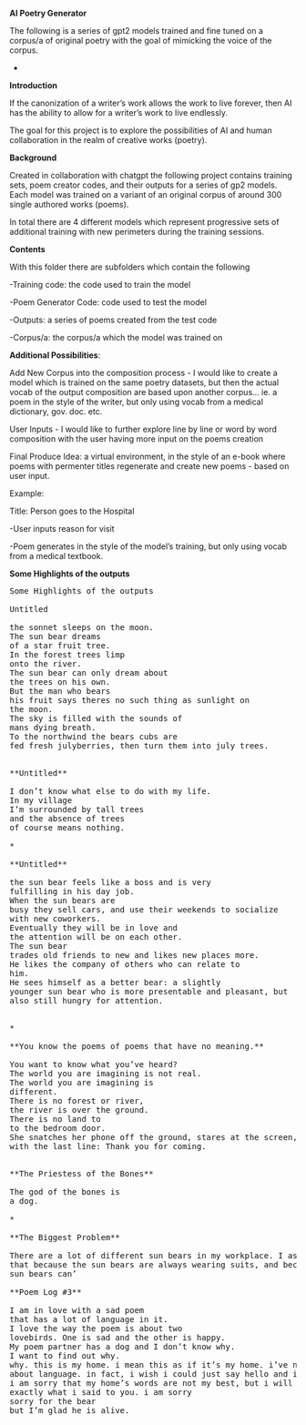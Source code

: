 **AI Poetry Generator**

The following is a series of gpt2 models trained and fine tuned on a corpus/a of original poetry with the goal of mimicking the voice of the corpus. 

*

**Introduction**

If the canonization of a writer’s work allows the work to live forever, then AI has the ability to allow for a writer’s work to live endlessly. 

The goal for this project is to explore the possibilities of AI and human collaboration in the realm of creative works (poetry). 

**Background**

Created in collaboration with chatgpt the following project contains training sets, poem creator codes, and their outputs for a series of gp2 models. Each model was trained on a variant of an original corpus of around 300 single authored works (poems). 

In total there are 4 different models which represent progressive sets of additional training with new perimeters during the training sessions. 


**Contents**

With this folder there are subfolders which contain the following 

-Training code: the code used to train the model 

-Poem Generator Code: code used to test the model

-Outputs: a series of poems created from the test code 

-Corpus/a: the corpus/a which the model was trained on 


**Additional Possibilities**:

Add New Corpus into the composition process - I would like to create a model which is trained on the same poetry datasets, but then the actual vocab of the output composition are based upon another corpus… ie. a poem in the style of the writer, but only using vocab from a medical dictionary, gov. doc. etc. 

User Inputs - I would like to further explore line by line or word by word composition with the user having more input on the poems creation 

Final Produce Idea: a virtual environment, in the style of an e-book where poems with permenter titles regenerate and create new poems - based on user input. 

Example: 

Title: Person goes to the Hospital 

-User inputs reason for visit 

-Poem generates in the style of the model’s training, but only using vocab from a medical textbook. 



**Some Highlights of the outputs**

<pre>
Some Highlights of the outputs

Untitled

the sonnet sleeps on the moon.
The sun bear dreams
of a star fruit tree.
In the forest trees limp
onto the river.
The sun bear can only dream about
the trees on his own.
But the man who bears
his fruit says theres no such thing as sunlight on
the moon.
The sky is filled with the sounds of
mans dying breath.
To the northwind the bears cubs are
fed fresh julyberries, then turn them into july trees.


**Untitled**

I don’t know what else to do with my life.
In my village
I’m surrounded by tall trees
and the absence of trees
of course means nothing.

*

**Untitled**

the sun bear feels like a boss and is very
fulfilling in his day job.
When the sun bears are
busy they sell cars, and use their weekends to socialize
with new coworkers.
Eventually they will be in love and
the attention will be on each other.
The sun bear
trades old friends to new and likes new places more.
He likes the company of others who can relate to
him.
He sees himself as a better bear: a slightly
younger sun bear who is more presentable and pleasant, but
also still hungry for attention.


*

**You know the poems of poems that have no meaning.**

You want to know what you’ve heard?
The world you are imagining is not real.
The world you are imagining is
different.
There is no forest or river,
the river is over the ground.
There is no land to
to the bedroom door.
She snatches her phone off the ground, stares at the screen, and texts back,
with the last line: Thank you for coming.


**The Priestess of the Bones**

The god of the bones is
a dog.

*

**The Biggest Problem**

There are a lot of different sun bears in my workplace. I ask them why they like the sun bear-ness of the sun bear, and they say
that because the sun bears are always wearing suits, and because the
sun bears can’

**Poem Log #3**

I am in love with a sad poem
that has a lot of language in it.
I love the way the poem is about two
lovebirds. One is sad and the other is happy.
My poem partner has a dog and I don’t know why.
I want to find out why.
why. this is my home. i mean this as if it’s my home. i’ve never been so overwhelmed by the language i speak
about language. in fact, i wish i could just say hello and i would be thankful for the warmth of our voicemails.
i am sorry that my home’s words are not my best, but i will be thankful for the lack of
exactly what i said to you. i am sorry
sorry for the bear
but I’m glad he is alive.
</pre>
